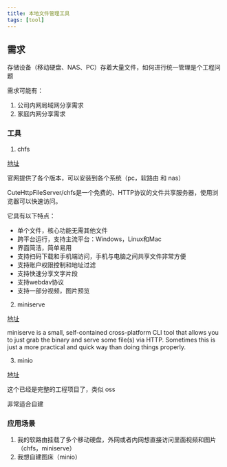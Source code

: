 ```yaml
---
title: 本地文件管理工具
tags: [tool]
---
```


## 需求

存储设备（移动硬盘、NAS、PC）存着大量文件，如何进行统一管理是个工程问题

需求可能有：

1. 公司内网局域网分享需求
2. 家庭内网分享需求

### 工具

1. chfs

[地址](http://iscute.cn/chfs)

官网提供了各个版本，可以安装到各个系统（pc，软路由 和 nas）

CuteHttpFileServer/chfs是一个免费的、HTTP协议的文件共享服务器，使用浏览器可以快速访问。

它具有以下特点：

  * 单个文件，核心功能无需其他文件
  * 跨平台运行，支持主流平台：Windows，Linux和Mac
  * 界面简洁，简单易用
  * 支持扫码下载和手机端访问，手机与电脑之间共享文件非常方便
  * 支持账户权限控制和地址过滤
  * 支持快速分享文字片段
  * 支持webdav协议
  * 支持一部分视频，图片预览

2. miniserve

[地址](https://github.com/svenstaro/miniserve)

miniserve is a small, self-contained cross-platform CLI tool that allows you to just grab the binary and serve some file(s) via HTTP. Sometimes this is just a more practical and quick way than doing things properly.

3. minio

[地址](https://github.com/minio/minio/)

这个已经是完整的工程项目了，类似 oss

非常适合自建


### 应用场景

1. 我的软路由挂载了多个移动硬盘，外网或者内网想直接访问里面视频和图片（chfs，miniserve）
2. 我想自建图床（minio）